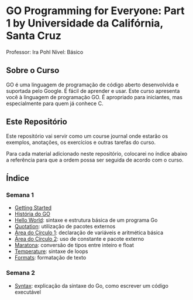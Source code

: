 # GO Programming for Everyone: Part 1 by Universidade da Califórnia, Santa Cruz

Professor: Ira Pohl
Nível: Básico

## Sobre o Curso

GO é uma linguagem de programação de código aberto desenvolvida e suportada pelo Google. É fácil de aprender e usar. Este curso apresenta você à linguagem de programação GO. É apropriado para iniciantes, mas especialmente para quem já conhece C.

## Este Repositório

Este repositório vai servir como um course journal onde estarão os exemplos, anotações, os exercícios e outras tarefas do curso.

Para cada material adicionado neste repositório, colocarei no índice abaixo a referência para que a ordem possa ser seguida de acordo com o curso.

## Índice

### Semana 1

- [Getting Started](https://go.dev/doc/tutorial/getting-started.html)
- [História do GO](./history.md)
- [Hello World](./001-hello-world/README.md): sintaxe e estrutura básica de um programa Go
- [Quotation](./002-quotation/README.md): utilização de pacotes externos
- [Área do Círculo 1](./003-circle/README.md): declaração de variáveis e aritmética básica
- [Área do Círculo 2](./003-circle-2/README.md): uso de constante e pacote externo
- [Maratona](./004-marathon/README.md): conversão de tipos entre inteiro e float
- [Temperature](./005-temperature/README.md): sintaxe de loops
- [Formats](./006-formats/README.md): formatação de texto

### Semana 2

- [Syntax](./007-syntax/README.md): explicação da sintaxe do Go, como escrever um código executável
